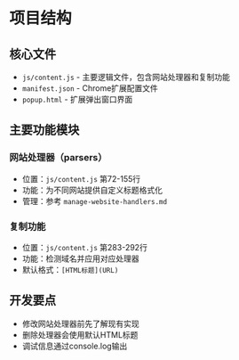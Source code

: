 # 项目结构

## 核心文件
- `js/content.js` - 主要逻辑文件，包含网站处理器和复制功能
- `manifest.json` - Chrome扩展配置文件
- `popup.html` - 扩展弹出窗口界面

## 主要功能模块

### 网站处理器（parsers）
- 位置：`js/content.js` 第72-155行
- 功能：为不同网站提供自定义标题格式化
- 管理：参考 `manage-website-handlers.md`

### 复制功能
- 位置：`js/content.js` 第283-292行
- 功能：检测域名并应用对应处理器
- 默认格式：`[HTML标题](URL)`

## 开发要点
- 修改网站处理器前先了解现有实现
- 删除处理器会使用默认HTML标题
- 调试信息通过console.log输出